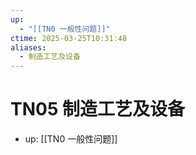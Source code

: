 ```yaml
---
up:
  - "[[TN0 一般性问题]]"
ctime: 2025-03-25T10:31:48
aliases:
  - 制造工艺及设备
---
```


# TN05 制造工艺及设备

- up: [[TN0 一般性问题]]
